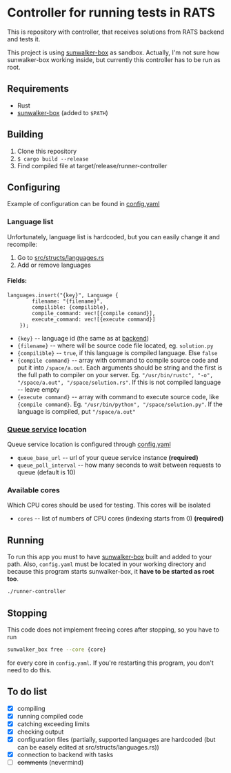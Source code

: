 # Controller for running tests in RATS

This is repository with controller, that receives solutions from RATS backend and tests it.

This project is using [sunwalker-box](https://github.com/purplesyringa/sunwalker-box) as sandbox.
Actually, I'm not sure how sunwalker-box working inside, but currently this controller has to be run as root.

## Requirements
- Rust
- [sunwalker-box](https://github.com/purplesyringa/sunwalker-box) (added to `$PATH`)

## Building
1. Clone this repository
2. `$ cargo build --release`
3. Find compiled file at target/release/runner-controller

## Configuring
Example of configuration can be found in [config.yaml](config.yaml)
### Language list
Unfortunately, language list is hardcoded, but you can easily change it and recompile:
1. Go to [src/structs/languages.rs](src/structs/languages.rs)
2. Add or remove languages
#### Fields:
```
languages.insert("{key}", Language {
        filename: "{filename}",
        compilible: {compilible},
        compile_command: vec![{compile comand}],
        execute_command: vec![{execute command}]
    });
```
- `{key}` -- language id (the same as at [backend](https://github.com/Klenin-team/RATS-web))
- `{filename}` -- where will be source code file located, eg. `solution.py`
- `{compilible}` -- `true`, if this language is compiled language. Else `false`
- `{compile command}` -- array with command to compile source code and put it into `/space/a.out`. Each arguments should be string and the first is the full path to compiler on your server. Eg. `"/usr/bin/rustc", "-o", "/space/a.out", "/space/solution.rs"`. If this is not compiled language -- leave empty
- `{execute command}` -- array with command to execute source code, like `{compile command}`. Eg. `"/usr/bin/python", "/space/solution.py"`. If the language is compiled, put `"/space/a.out"`

### [Queue service](https://github.com/Klenin-team/queue-service) location
Queue service location is configured through [config.yaml](config.yaml)
- `queue_base_url` -- url of your queue service instance **(required)**
- `queue_poll_interval` -- how many seconds to wait between requests to queue (default is 10)
### Available cores
Which CPU cores should be used for testing. This cores will be isolated
- `cores` -- list of numbers of CPU cores (indexing starts from 0) **(required)**


## Running
To run this app you must to have [sunwalker-box](https://github.com/purplesyringa/sunwalker-box) built and added to your path. Also, `config.yaml` must be located in your working directory and because this program starts sunwalker-box, it **have to be started as root too**.
```bash
./runner-controller
```
## Stopping
This code does not implement freeing cores after stopping, so you have to run
```bash
sunwalker_box free --core {core}
```
for every core in `config.yaml`. If you're restarting this program, you don't need to do this.

## To do list
- [x] compiling
- [x] running compiled code
- [x] catching exceeding limits
- [x] checking output
- [x] configuration files (partially, supported languages are hardcoded (but can be easely edited at src/structs/languages.rs))
- [x] connection to backend with tasks
- [ ] ~~comments~~ (nevermind)
